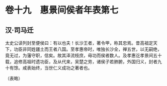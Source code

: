 # 卷十九　惠景间侯者年表第七
## 汉·司马迁
太史公读列封至便侯曰：有以也夫！长沙王者，著令甲，称其忠焉。昔高祖定天下，功臣非同姓疆土而王者八国。至孝惠帝时，唯独长沙全，禅五世，以无嗣绝，竟无过，为藩守职，信矣。故其泽流枝庶，毋功而侯者数人。及孝惠讫孝景间五十载，追修高祖时遗功臣，及从代来，吴楚之劳，诸侯子若肺腑，外国归义，封者九十有馀。咸表始终，当世仁义成功之著者也。    
    
（表略）    
    
